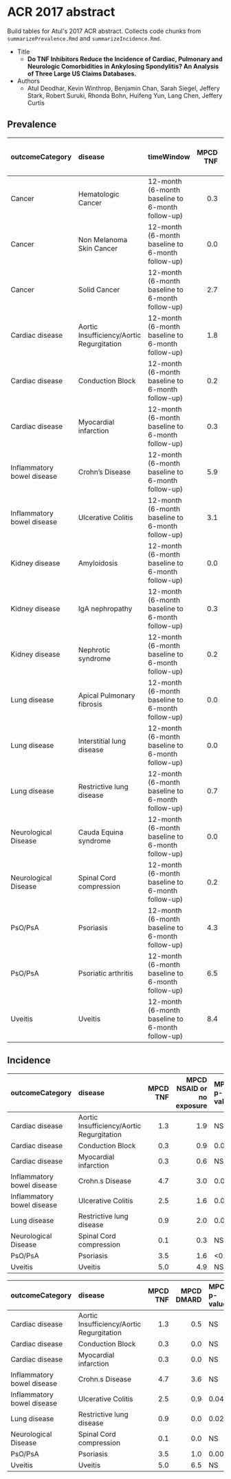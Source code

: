 # ACR 2017 abstract

Build tables for Atul's 2017 ACR abstract.
Collects code chunks from `summarizePrevalence.Rmd` and `summarizeIncidence.Rmd`.

* Title
  * **Do TNF Inhibitors Reduce the Incidence of Cardiac, Pulmonary and Neurologic Comorbidities in Ankylosing Spondylitis? An Analysis of Three Large US Claims Databases.**
* Authors
  * Atul Deodhar, Kevin Winthrop, Benjamin Chan, Sarah Siegel, Jeffery Stark, Robert Suruki, Rhonda Bohn, Huifeng Yun, Lang Chen, Jeffery Curtis


## Prevalence


|outcomeCategory            |disease                                   |timeWindow                                       | MPCD TNF| MPCD DMARD| MPCD NSAID or no exposure| Marketscan TNF| Marketscan DMARD| Marketscan NSAID or no exposure| Medicare TNF| Medicare DMARD| Medicare NSAID or no exposure|
|:--------------------------|:-----------------------------------------|:------------------------------------------------|--------:|----------:|-------------------------:|--------------:|----------------:|-------------------------------:|------------:|--------------:|-----------------------------:|
|Cancer                     |Hematologic Cancer                        |12-month (6-month baseline to 6-month follow-up) |      0.3|        0.2|                       0.5|            0.3|              1.0|                             0.8|          1.0|            2.1|                           2.3|
|Cancer                     |Non Melanoma Skin Cancer                  |12-month (6-month baseline to 6-month follow-up) |      0.0|        0.0|                       0.0|            1.4|              1.7|                             1.8|          2.1|            2.3|                           3.7|
|Cancer                     |Solid Cancer                              |12-month (6-month baseline to 6-month follow-up) |      2.7|        1.5|                       4.4|            2.5|              5.2|                             5.3|          7.5|           10.1|                          13.5|
|Cardiac disease            |Aortic Insufficiency/Aortic Regurgitation |12-month (6-month baseline to 6-month follow-up) |      1.8|        1.0|                       1.9|            1.4|              1.9|                             2.3|          4.5|            6.2|                           7.9|
|Cardiac disease            |Conduction Block                          |12-month (6-month baseline to 6-month follow-up) |      0.2|        0.0|                       1.0|            1.2|              1.8|                             2.3|          3.7|            4.9|                           7.5|
|Cardiac disease            |Myocardial infarction                     |12-month (6-month baseline to 6-month follow-up) |      0.3|        0.0|                       0.5|            0.2|              0.1|                             0.7|          0.5|            0.9|                           1.7|
|Inflammatory bowel disease |Crohn’s Disease                           |12-month (6-month baseline to 6-month follow-up) |      5.9|        4.0|                       3.4|            6.1|              4.1|                             3.1|          8.9|            7.0|                           4.4|
|Inflammatory bowel disease |Ulcerative Colitis                        |12-month (6-month baseline to 6-month follow-up) |      3.1|        2.5|                       1.9|            4.3|              3.3|                             2.5|          4.8|            4.6|                           2.8|
|Kidney disease             |Amyloidosis                               |12-month (6-month baseline to 6-month follow-up) |      0.0|        0.0|                       0.0|            0.0|              0.0|                             0.0|          0.1|            0.1|                           0.1|
|Kidney disease             |IgA nephropathy                           |12-month (6-month baseline to 6-month follow-up) |      0.3|        0.2|                       0.1|            0.2|              0.1|                             0.1|          0.3|            0.3|                           0.3|
|Kidney disease             |Nephrotic syndrome                        |12-month (6-month baseline to 6-month follow-up) |      0.2|        0.2|                       0.0|            0.1|              0.0|                             0.0|          0.2|            0.3|                           0.2|
|Lung disease               |Apical Pulmonary fibrosis                 |12-month (6-month baseline to 6-month follow-up) |      0.0|        0.0|                       0.0|            0.0|              0.0|                             0.0|          0.0|            0.1|                           0.0|
|Lung disease               |Interstitial lung disease                 |12-month (6-month baseline to 6-month follow-up) |      0.0|        0.0|                       0.1|            0.1|              0.1|                             0.1|          0.1|            0.4|                           0.1|
|Lung disease               |Restrictive lung disease                  |12-month (6-month baseline to 6-month follow-up) |      0.7|        0.4|                       1.7|            2.3|              3.1|                             3.6|          7.3|           10.5|                          10.7|
|Neurological Disease       |Cauda Equina syndrome                     |12-month (6-month baseline to 6-month follow-up) |      0.0|        0.0|                       0.2|            0.0|              0.1|                             0.1|          0.1|            0.0|                           0.2|
|Neurological Disease       |Spinal Cord compression                   |12-month (6-month baseline to 6-month follow-up) |      0.2|        0.0|                       0.3|            0.3|              0.5|                             0.6|          0.6|            0.8|                           1.5|
|PsO/PsA                    |Psoriasis                                 |12-month (6-month baseline to 6-month follow-up) |      4.3|        1.5|                       1.9|            4.8|              3.8|                             2.2|          7.5|            5.3|                           3.4|
|PsO/PsA                    |Psoriatic arthritis                       |12-month (6-month baseline to 6-month follow-up) |      6.5|        5.4|                       2.4|            8.1|              7.3|                             2.9|         11.7|            9.2|                           3.5|
|Uveitis                    |Uveitis                                   |12-month (6-month baseline to 6-month follow-up) |      8.4|        7.3|                       6.2|           10.3|              9.0|                             9.8|          9.5|            6.5|                           5.0|


## Incidence


|outcomeCategory            |disease                                   | MPCD TNF| MPCD NSAID or no exposure|MPCD p-value | Marketscan TNF| Marketscan NSAID or no exposure|Marketscan p-value | Medicare TNF| Medicare NSAID or no exposure|Medicare p-value |
|:--------------------------|:-----------------------------------------|--------:|-------------------------:|:------------|--------------:|-------------------------------:|:------------------|------------:|-----------------------------:|:----------------|
|Cardiac disease            |Aortic Insufficiency/Aortic Regurgitation |      1.3|                       1.9|NS           |            1.2|                             2.1|<0.001             |          3.2|                           6.0|<0.001           |
|Cardiac disease            |Conduction Block                          |      0.3|                       0.9|0.028        |            1.1|                             2.4|<0.001             |          2.9|                           5.9|<0.001           |
|Cardiac disease            |Myocardial infarction                     |      0.3|                       0.6|NS           |            0.2|                             0.6|<0.001             |          0.7|                           1.5|<0.001           |
|Inflammatory bowel disease |Crohn.s Disease                           |      4.7|                       3.0|0.006        |            4.8|                             2.6|<0.001             |          3.9|                           2.5|<0.001           |
|Inflammatory bowel disease |Ulcerative Colitis                        |      2.5|                       1.6|0.050        |            3.1|                             2.1|<0.001             |          2.4|                           1.8|<0.001           |
|Lung disease               |Restrictive lung disease                  |      0.9|                       2.0|0.008        |            1.9|                             3.2|<0.001             |          5.9|                           8.7|<0.001           |
|Neurological Disease       |Spinal Cord compression                   |      0.1|                       0.3|NS           |            0.3|                             0.5|0.013              |          0.4|                           0.8|<0.001           |
|PsO/PsA                    |Psoriasis                                 |      3.5|                       1.6|<0.001       |            3.8|                             1.8|<0.001             |          3.8|                           2.1|<0.001           |
|Uveitis                    |Uveitis                                   |      5.0|                       4.9|NS           |            7.6|                             8.0|NS                 |          5.0|                           3.0|<0.001           |



|outcomeCategory            |disease                                   | MPCD TNF| MPCD DMARD|MPCD p-value | Marketscan TNF| Marketscan DMARD|Marketscan p-value | Medicare TNF| Medicare DMARD|Medicare p-value |
|:--------------------------|:-----------------------------------------|--------:|----------:|:------------|--------------:|----------------:|:------------------|------------:|--------------:|:----------------|
|Cardiac disease            |Aortic Insufficiency/Aortic Regurgitation |      1.3|        0.5|NS           |            1.2|              1.5|NS                 |          3.2|            4.7|<0.001           |
|Cardiac disease            |Conduction Block                          |      0.3|        0.0|NS           |            1.1|              1.4|NS                 |          2.9|            4.2|<0.001           |
|Cardiac disease            |Myocardial infarction                     |      0.3|        0.0|NS           |            0.2|              0.3|NS                 |          0.7|            1.2|<0.001           |
|Inflammatory bowel disease |Crohn.s Disease                           |      4.7|        3.6|NS           |            4.8|              4.1|NS                 |          3.9|            3.7|NS               |
|Inflammatory bowel disease |Ulcerative Colitis                        |      2.5|        0.9|0.041        |            3.1|              3.2|NS                 |          2.4|            2.6|NS               |
|Lung disease               |Restrictive lung disease                  |      0.9|        0.0|0.029        |            1.9|              2.4|NS                 |          5.9|            7.7|<0.001           |
|Neurological Disease       |Spinal Cord compression                   |      0.1|        0.0|NS           |            0.3|              0.4|NS                 |          0.4|            0.5|NS               |
|PsO/PsA                    |Psoriasis                                 |      3.5|        1.0|0.003        |            3.8|              3.3|NS                 |          3.8|            3.4|NS               |
|Uveitis                    |Uveitis                                   |      5.0|        6.5|NS           |            7.6|              8.6|NS                 |          5.0|            3.8|<0.001           |
